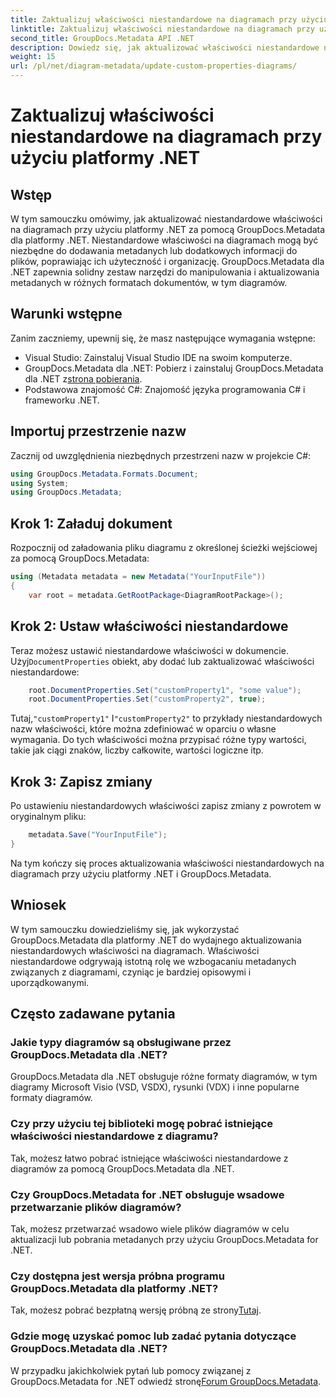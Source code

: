 ```yaml
---
title: Zaktualizuj właściwości niestandardowe na diagramach przy użyciu platformy .NET
linktitle: Zaktualizuj właściwości niestandardowe na diagramach przy użyciu platformy .NET
second_title: GroupDocs.Metadata API .NET
description: Dowiedz się, jak aktualizować właściwości niestandardowe na diagramach przy użyciu platformy .NET za pomocą narzędzia GroupDocs.Metadata dla platformy .NET. Z łatwością ulepszaj metadane.
weight: 15
url: /pl/net/diagram-metadata/update-custom-properties-diagrams/
---
```


# Zaktualizuj właściwości niestandardowe na diagramach przy użyciu platformy .NET

## Wstęp
W tym samouczku omówimy, jak aktualizować niestandardowe właściwości na diagramach przy użyciu platformy .NET za pomocą GroupDocs.Metadata dla platformy .NET. Niestandardowe właściwości na diagramach mogą być niezbędne do dodawania metadanych lub dodatkowych informacji do plików, poprawiając ich użyteczność i organizację. GroupDocs.Metadata dla .NET zapewnia solidny zestaw narzędzi do manipulowania i aktualizowania metadanych w różnych formatach dokumentów, w tym diagramów.
## Warunki wstępne
Zanim zaczniemy, upewnij się, że masz następujące wymagania wstępne:
- Visual Studio: Zainstaluj Visual Studio IDE na swoim komputerze.
-  GroupDocs.Metadata dla .NET: Pobierz i zainstaluj GroupDocs.Metadata dla .NET z[strona pobierania](https://releases.groupdocs.com/metadata/net/).
- Podstawowa znajomość C#: Znajomość języka programowania C# i frameworku .NET.

## Importuj przestrzenie nazw
Zacznij od uwzględnienia niezbędnych przestrzeni nazw w projekcie C#:
```csharp
using GroupDocs.Metadata.Formats.Document;
using System;
using GroupDocs.Metadata;
```
## Krok 1: Załaduj dokument
Rozpocznij od załadowania pliku diagramu z określonej ścieżki wejściowej za pomocą GroupDocs.Metadata:
```csharp
using (Metadata metadata = new Metadata("YourInputFile"))
{
    var root = metadata.GetRootPackage<DiagramRootPackage>();
```
## Krok 2: Ustaw właściwości niestandardowe
 Teraz możesz ustawić niestandardowe właściwości w dokumencie. Użyj`DocumentProperties` obiekt, aby dodać lub zaktualizować właściwości niestandardowe:
```csharp
    root.DocumentProperties.Set("customProperty1", "some value");
    root.DocumentProperties.Set("customProperty2", true);
```
 Tutaj,`"customProperty1"` I`"customProperty2"` to przykłady niestandardowych nazw właściwości, które można zdefiniować w oparciu o własne wymagania. Do tych właściwości można przypisać różne typy wartości, takie jak ciągi znaków, liczby całkowite, wartości logiczne itp.
## Krok 3: Zapisz zmiany
Po ustawieniu niestandardowych właściwości zapisz zmiany z powrotem w oryginalnym pliku:
```csharp
    metadata.Save("YourInputFile");
}
```
Na tym kończy się proces aktualizowania właściwości niestandardowych na diagramach przy użyciu platformy .NET i GroupDocs.Metadata.

## Wniosek
W tym samouczku dowiedzieliśmy się, jak wykorzystać GroupDocs.Metadata dla platformy .NET do wydajnego aktualizowania niestandardowych właściwości na diagramach. Właściwości niestandardowe odgrywają istotną rolę we wzbogacaniu metadanych związanych z diagramami, czyniąc je bardziej opisowymi i uporządkowanymi.

## Często zadawane pytania
### Jakie typy diagramów są obsługiwane przez GroupDocs.Metadata dla .NET?
GroupDocs.Metadata dla .NET obsługuje różne formaty diagramów, w tym diagramy Microsoft Visio (VSD, VSDX), rysunki (VDX) i inne popularne formaty diagramów.
### Czy przy użyciu tej biblioteki mogę pobrać istniejące właściwości niestandardowe z diagramu?
Tak, możesz łatwo pobrać istniejące właściwości niestandardowe z diagramów za pomocą GroupDocs.Metadata dla .NET.
### Czy GroupDocs.Metadata for .NET obsługuje wsadowe przetwarzanie plików diagramów?
Tak, możesz przetwarzać wsadowo wiele plików diagramów w celu aktualizacji lub pobrania metadanych przy użyciu GroupDocs.Metadata for .NET.
### Czy dostępna jest wersja próbna programu GroupDocs.Metadata dla platformy .NET?
 Tak, możesz pobrać bezpłatną wersję próbną ze strony[Tutaj](https://releases.groupdocs.com/).
### Gdzie mogę uzyskać pomoc lub zadać pytania dotyczące GroupDocs.Metadata dla .NET?
 W przypadku jakichkolwiek pytań lub pomocy związanej z GroupDocs.Metadata for .NET odwiedź stronę[Forum GroupDocs.Metadata](https://forum.groupdocs.com/c/metadata/14).